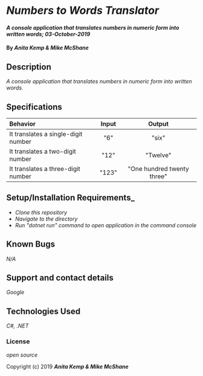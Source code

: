 # _Numbers to Words Translator_

#### _A console application that translates numbers in numeric form into written words; 03-October-2019_

#### By _**Anita Kemp & Mike McShane**_

## Description

_A console application that translates numbers in numeric form into written words._

## Specifications

| Behavior | Input | Output|
|:------|:---------:|:------:|
| It translates a single-digit number | "6" | "six" |
| It translates a two-digit number | "12" | "Twelve" |
| It translates a three-digit number | "123" | "One hundred twenty three" |


## Setup/Installation Requirements_

* _Clone this repository_
* _Navigate to the directory_
* _Run "dotnet run" command to open application in the command console_

## Known Bugs

_N/A_

## Support and contact details

_Google_

## Technologies Used

_C#, .NET_

### License

*open source*

Copyright (c) 2019 **_Anita Kemp & Mike McShane_**